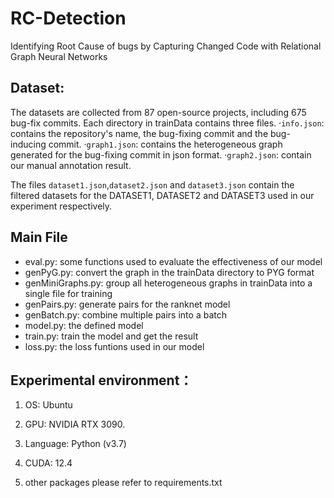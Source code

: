 # RC-Detection
Identifying Root Cause of bugs by Capturing Changed Code with Relational Graph Neural Networks

## Dataset:
The datasets are collected from 87 open-source projects, including 675 bug-fix commits.
Each directory in trainData contains three files.
·`info.json`: contains the repository's name, the bug-fixing commit and the bug-inducing commit. 
·`graph1.json`: contains the heterogeneous graph generated for the bug-fixing commit in json format. 
·`graph2.json`: contain our manual annotation result.

The files `dataset1.json`,`dataset2.json` and `dataset3.json` contain the filtered datasets for the DATASET1, DATASET2 and DATASET3 used in our experiment respectively.
## Main File
- eval.py: some functions used to evaluate the effectiveness of our model
- genPyG.py: convert the graph in the trainData directory to PYG format
- genMiniGraphs.py: group all heterogeneous graphs in trainData into a single file for training
- genPairs.py: generate pairs for the ranknet model
- genBatch.py: combine multiple pairs into a batch
- model.py: the defined model
- train.py: train the model and get the result
- loss.py: the loss funtions used in our model
## Experimental environment：
1. OS: Ubuntu
  
2. GPU: NVIDIA RTX 3090.
   
3. Language: Python (v3.7)

4. CUDA: 12.4

5. other packages please refer to requirements.txt
 





